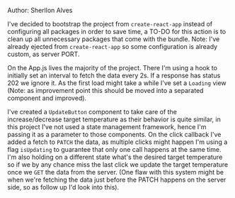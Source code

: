 Author: Sherllon Alves

I've decided to bootstrap the project from `create-react-app` instead of configuring all packages in order to save time, a TO-DO
for this action is to clean up all unnecessary packages that come with the bundle. Note: I've already ejected from `create-react-app`
so some configuration is already custom, as server PORT.

On the App.js lives the majority of the project. There I'm using a hook to initially set an interval to fetch the data every 2s. If
a response has status 202 we ignore it. As the first load might take a while I've set a `Loading` view (Note: as improvement point this should be moved into a separated component and improved).

I've created a `UpdateButton` component to take care of the increase/decrease target temperature as their behavior is quite similar,
in this project I've not used a state management framework, hence I'm passing it as a parameter to those components.
On the click callback I've added a fetch to `PATCH` the data, as multiple clicks might happen I'm using a flag `isUpdating` to
guarantee that only one call happens at the same time. I'm also holding on a different state what's the desired target temperature
so if we by any chance miss the last click we update the target temperature once we `GET` the data from the server. (One flaw with this system might be when we're fetching the data just before the PATCH happens on the server side, so as follow up I'd look into this).
